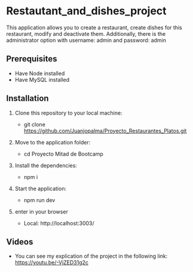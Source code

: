 # Restautant_and_dishes_project

This application allows you to create a restaurant, create dishes for this restaurant, modify and deactivate them. 
Additionally, there is the administrator option with username: admin and password: admin

## Prerequisites
- Have Node installed
- Have MySQL installed

## Installation
1. Clone this repository to your local machine: 
   - git clone https://github.com/Juanjopalma/Proyecto_Restaurantes_Platos.git

2. Move to the application folder:
   - cd Proyecto Mitad de Bootcamp
     
3. Install the dependencies:
   - npm i

4. Start the application:
   - npm run dev

5. enter in your browser
   - Local:   http://localhost:3003/

## Videos 
- You can see my explication of the project in the following link: https://youtu.be/-VjZED31g2c

